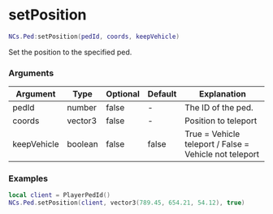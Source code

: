 # setPosition

```lua
NCs.Ped:setPosition(pedId, coords, keepVehicle)
```
Set the position to the specified ped.

### Arguments
| Argument    | Type    | Optional   | Default | Explanation                                            |
|-------------|---------|------------|---------|--------------------------------------------------------|
| pedId       | number  | false      | -       | The ID of the ped.                                     |
| coords      | vector3 | false      | -       | Position to teleport                                   |
| keepVehicle | boolean | false      | false   | True = Vehicle teleport / False = Vehicle not teleport |

### Examples
```lua
local client = PlayerPedId()
NCs.Ped.setPosition(client, vector3(789.45, 654.21, 54.12), true)
```